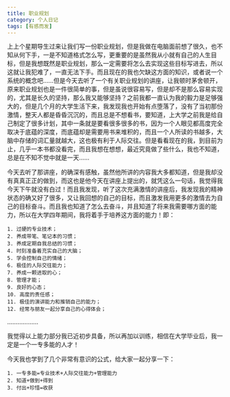 ```yaml
---
title: 职业规划
category: 个人日记
tags: [有感而发]
---
```


上上个星期导生过来让我们写一份职业规划，但是我做在电脑面前想了很久，也不知从何下手，一是不知道格式怎么写，更重要的是虽然我从小就有自己的人生目标，但是我想既然是职业规划，那么一定需要将怎么去实现这些目标写进去，所以这就让我犯难了，一直无法下手。而且现在的我也欠缺这方面的知识，或者说一个系统的概念吧……但是今天去听了一个有关职业规划的讲座，让我顿时茅舍顿开，原来职业规划也是一件很简单的事，但是虽说很容易写，但是却不是那么容易实现的，尤其是长久的坚持，那么我又能够坚持？之前我都一直认为我的毅力是足够强大的，但是几个月的大学生活下来，我发现我也开始有点堕落了，没有了当初那份激情，整天人都是昏昏沉沉的，而且总是不想看书，要知道，上大学之前我是给自己制定了很多计划，其中一条就是要看很多很多的书，因为一个人眼见都高度完全取决于底蕴的深度，而底蕴却是需要用书来堆积的，而且一个人所读的书越多，大脑中存储的词汇量就越大，这也极有利于人际交往。但是看看现在的我，到目前为止，几乎一本书都没看完，而且我想在想想，最近究竟做了些什么，我也不知道，总是在不知不觉中就是一天……


今天去听了那讲座，的确深有感触，虽然他所讲的内容我大多都知道，但是我却没有真真正正的做到，而这也是他今天在讲座上提出的，就凭这么一句话，我觉得我今天下午就没有白过！而且我发现，听了这次充满激情的讲座后，我发现我的精神状态的确又好了很多，又让我回想的自己的目标，而且激发我用更多的激情去为自己的目标奋斗。而且我也知道了怎么去奋斗，并且知道了将来我需要哪方面的能力，所以在大学四年期间，我将着手于培养这方面的能力！即：

    1. 过硬的专业技术；
    2. 养成带笔、笔记本的习惯；
    3. 养成定期自我总结的习惯；
    4. 时刻准备着充实自己的大脑；
    5. 学会控制自己的情绪；
    6. 极佳的人际交往能力；
    7. 养成一颗进取的心；
    8. 管理才能；
    9. 良好的心态；
    10. 高度的责任感；
    11. 极佳的演讲能力和推销自己的能力；
    12. 经常与朋友一起分享自己的心得体会；

………………

我觉得以上能力部分我已近初步具备，所以再加以训练，相信在大学毕业后，我一定是一个一专多能的人才！

今天我也学到了几个非常有意识的公式，给大家一起分享一下：

    1. 一专多能=专业技术+人际交往能力+管理能力
    2. 知道+做到+得到
    3. 付出+珍惜=收获
